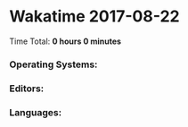# Wakatime 2017-08-22

Time Total: **0 hours 0 minutes**

### Operating Systems:

### Editors:

### Languages:

